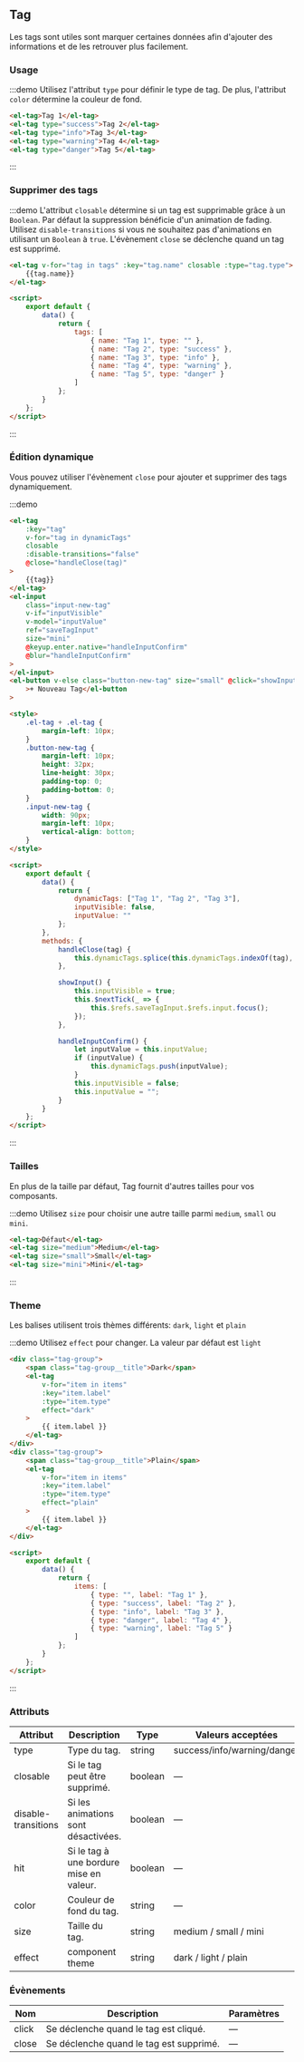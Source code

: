 ## Tag

Les tags sont utiles sont marquer certaines données afin d'ajouter des informations et de les retrouver plus facilement.

### Usage

:::demo Utilisez l'attribut `type` pour définir le type de tag. De plus, l'attribut `color` détermine la couleur de fond.

```html
<el-tag>Tag 1</el-tag>
<el-tag type="success">Tag 2</el-tag>
<el-tag type="info">Tag 3</el-tag>
<el-tag type="warning">Tag 4</el-tag>
<el-tag type="danger">Tag 5</el-tag>
```

:::

### Supprimer des tags

:::demo L'attribut `closable` détermine si un tag est supprimable grâce à un `Boolean`. Par défaut la suppression bénéficie d'un animation de fading. Utilisez `disable-transitions` si vous ne souhaitez pas d'animations en utilisant un `Boolean` à `true`. L'évènement `close` se déclenche quand un tag est supprimé.

```html
<el-tag v-for="tag in tags" :key="tag.name" closable :type="tag.type">
	{{tag.name}}
</el-tag>

<script>
	export default {
		data() {
			return {
				tags: [
					{ name: "Tag 1", type: "" },
					{ name: "Tag 2", type: "success" },
					{ name: "Tag 3", type: "info" },
					{ name: "Tag 4", type: "warning" },
					{ name: "Tag 5", type: "danger" }
				]
			};
		}
	};
</script>
```

:::

### Édition dynamique

Vous pouvez utiliser l'évènement `close` pour ajouter et supprimer des tags dynamiquement.

:::demo

```html
<el-tag
	:key="tag"
	v-for="tag in dynamicTags"
	closable
	:disable-transitions="false"
	@close="handleClose(tag)"
>
	{{tag}}
</el-tag>
<el-input
	class="input-new-tag"
	v-if="inputVisible"
	v-model="inputValue"
	ref="saveTagInput"
	size="mini"
	@keyup.enter.native="handleInputConfirm"
	@blur="handleInputConfirm"
>
</el-input>
<el-button v-else class="button-new-tag" size="small" @click="showInput"
	>+ Nouveau Tag</el-button
>

<style>
	.el-tag + .el-tag {
		margin-left: 10px;
	}
	.button-new-tag {
		margin-left: 10px;
		height: 32px;
		line-height: 30px;
		padding-top: 0;
		padding-bottom: 0;
	}
	.input-new-tag {
		width: 90px;
		margin-left: 10px;
		vertical-align: bottom;
	}
</style>

<script>
	export default {
		data() {
			return {
				dynamicTags: ["Tag 1", "Tag 2", "Tag 3"],
				inputVisible: false,
				inputValue: ""
			};
		},
		methods: {
			handleClose(tag) {
				this.dynamicTags.splice(this.dynamicTags.indexOf(tag), 1);
			},

			showInput() {
				this.inputVisible = true;
				this.$nextTick(_ => {
					this.$refs.saveTagInput.$refs.input.focus();
				});
			},

			handleInputConfirm() {
				let inputValue = this.inputValue;
				if (inputValue) {
					this.dynamicTags.push(inputValue);
				}
				this.inputVisible = false;
				this.inputValue = "";
			}
		}
	};
</script>
```

:::

### Tailles

En plus de la taille par défaut, Tag fournit d'autres tailles pour vos composants.

:::demo Utilisez `size` pour choisir une autre taille parmi `medium`, `small` ou `mini`.

```html
<el-tag>Défaut</el-tag>
<el-tag size="medium">Medium</el-tag>
<el-tag size="small">Small</el-tag>
<el-tag size="mini">Mini</el-tag>
```

:::

### Theme

Les balises utilisent trois thèmes différents: `dark`, `light` et `plain`

:::demo Utilisez `effect` pour changer. La valeur par défaut est `light`

```html
<div class="tag-group">
	<span class="tag-group__title">Dark</span>
	<el-tag
		v-for="item in items"
		:key="item.label"
		:type="item.type"
		effect="dark"
	>
		{{ item.label }}
	</el-tag>
</div>
<div class="tag-group">
	<span class="tag-group__title">Plain</span>
	<el-tag
		v-for="item in items"
		:key="item.label"
		:type="item.type"
		effect="plain"
	>
		{{ item.label }}
	</el-tag>
</div>

<script>
	export default {
		data() {
			return {
				items: [
					{ type: "", label: "Tag 1" },
					{ type: "success", label: "Tag 2" },
					{ type: "info", label: "Tag 3" },
					{ type: "danger", label: "Tag 4" },
					{ type: "warning", label: "Tag 5" }
				]
			};
		}
	};
</script>
```

:::

### Attributs

| Attribut            | Description                             | Type    | Valeurs acceptées           | Défaut |
| ------------------- | --------------------------------------- | ------- | --------------------------- | ------ |
| type                | Type du tag.                            | string  | success/info/warning/danger | —      |
| closable            | Si le tag peut être supprimé.           | boolean | —                           | false  |
| disable-transitions | Si les animations sont désactivées.     | boolean | —                           | false  |
| hit                 | Si le tag à une bordure mise en valeur. | boolean | —                           | false  |
| color               | Couleur de fond du tag.                 | string  | —                           | —      |
| size                | Taille du tag.                          | string  | medium / small / mini       | —      |
| effect              | component theme                         | string  | dark / light / plain        | light  |

### Évènements

| Nom   | Description                             | Paramètres |
| ----- | --------------------------------------- | ---------- |
| click | Se déclenche quand le tag est cliqué.   | —          |
| close | Se déclenche quand le tag est supprimé. | —          |
